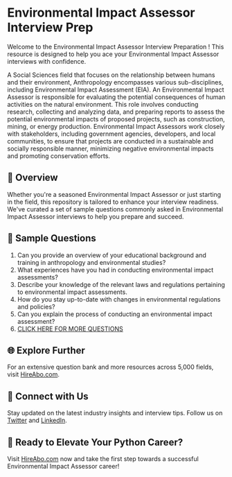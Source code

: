 # Environmental Impact Assessor Interview Prep

Welcome to the Environmental Impact Assessor Interview Preparation ! This resource is designed to help you ace your Environmental Impact Assessor interviews with confidence.

A Social Sciences field that focuses on the relationship between humans and their environment, Anthropology encompasses various sub-disciplines, including Environmental Impact Assessment (EIA). An Environmental Impact Assessor is responsible for evaluating the potential consequences of human activities on the natural environment. This role involves conducting research, collecting and analyzing data, and preparing reports to assess the potential environmental impacts of proposed projects, such as construction, mining, or energy production. Environmental Impact Assessors work closely with stakeholders, including government agencies, developers, and local communities, to ensure that projects are conducted in a sustainable and socially responsible manner, minimizing negative environmental impacts and promoting conservation efforts.

## 🚀 Overview

Whether you're a seasoned Environmental Impact Assessor or just starting in the field, this repository is tailored to enhance your interview readiness. We've curated a set of sample questions commonly asked in Environmental Impact Assessor interviews to help you prepare and succeed.

## 📝 Sample Questions

1. Can you provide an overview of your educational background and training in anthropology and environmental studies?
2. What experiences have you had in conducting environmental impact assessments?
3. Describe your knowledge of the relevant laws and regulations pertaining to environmental impact assessments.
4. How do you stay up-to-date with changes in environmental regulations and policies?
5. Can you explain the process of conducting an environmental impact assessment?
6. [CLICK HERE FOR MORE QUESTIONS](https://hireabo.com/job/7_2_45/Environmental%20Impact%20Assessor)

## 🌐 Explore Further

For an extensive question bank and more resources across 5,000 fields, visit [HireAbo.com](https://www.hireabo.com).

## 📱 Connect with Us

Stay updated on the latest industry insights and interview tips. Follow us on [Twitter](https://twitter.com/hireabo) and [LinkedIn](https://www.linkedin.com/in/hire-abo-3609972a8/).

## 🚀 Ready to Elevate Your Python Career?

Visit [HireAbo.com](https://www.hireabo.com) now and take the first step towards a successful Environmental Impact Assessor career!